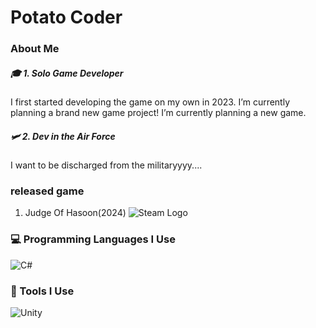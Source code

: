# Potato Coder

### About Me

##### 🎓 1. Solo Game Developer  
I first started developing the game on my own in 2023.
I’m currently planning a brand new game project! I’m currently planning a new game.

##### 🛩️ 2. Dev in the Air Force  
I want to be discharged from the militaryyyy....


### released game
1. Judge Of Hasoon(2024)
![Steam Logo](https://upload.wikimedia.org/wikipedia/commons/6/6c/Steam_logo.png)


### 💻 Programming Languages I Use

![C#](https://img.shields.io/badge/C%23-239120.svg?&style=for-the-badge&logo=c-sharp&logoColor=white)


### 🔧 Tools I Use

![Unity](https://img.shields.io/badge/unity-%23000000.svg?&style=for-the-badge&logo=unity&logoColor=white)

